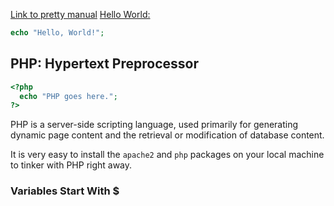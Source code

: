 [Link to pretty manual](https://ryanfleck.github.io/php.markdown)
[Hello World:](http://www.catb.org/jargon/html/H/hello-world.html)
```php
echo "Hello, World!";
```



## PHP: Hypertext Preprocessor 
```php
<?php
  echo "PHP goes here.";
?>
```
PHP is a server-side scripting language, used primarily for generating dynamic page content and the retrieval or modification of database content. 

It is very easy to install the `apache2` and `php` packages on your local machine to tinker with PHP right away.

### Variables Start With $

